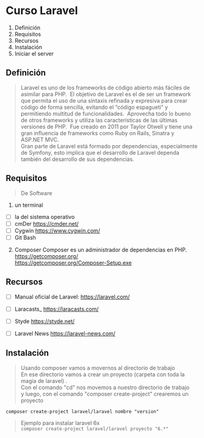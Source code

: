 # Curso Laravel

1. Definición
2. Requisitos
3. Recursos
4. Instalación
5. Iniciar el server

## Definición
> Laravel es uno de los frameworks de código abierto más fáciles de asimilar para PHP.  El objetivo de Laravel es el de ser un framework que permita el uso de una sintaxis refinada y expresiva para crear código de forma sencilla, evitando el “código espagueti” y permitiendo multitud de funcionalidades.  Aprovecha todo lo bueno de otros frameworks y utiliza las características de las últimas versiones de PHP.  Fue creado en 2011 por Taylor Otwell y tiene una gran influencia de frameworks como Ruby on Rails, Sinatra y ASP.NET MVC.  
> Gran parte de Laravel está formado por dependencias, especialmente de Symfony, esto implica que el desarrollo de Laravel dependa también del desarrollo de sus dependencias.  

## Requisitos
> De Software  

1. un terminal 
- [ ] la del sistema operativo  
- [ ] cmDer https://cmder.net/
- [ ] Cygwin https://www.cygwin.com/
- [ ] Git Bash  

2. Composer 
 Composer es un administrador de dependencias en PHP.
 https://getcomposer.org/  
 https://getcomposer.org/Composer-Setup.exe
 
## Recursos
- [ ] Manual oficial de Laravel:  https://laravel.com/
- [ ] Laracasts_  https://laracasts.com/
- [ ] Styde https://styde.net/ 
- [ ] Laravel News https://laravel-news.com/


## Instalación
> Usando composer vamos a movernos al directorio de trabajo    
> En ese directorio vamos a crear un proyecto (carpeta con toda la magia de laravel) .  
> Con el comando "cd" nos movemos a nuestro directorio de trabajo    
> y luego, con el comando "composer create-project" crearemos un proyecto     

`composer create-project laravel/laravel nombre "version"`


> Ejemplo para instalar laravel 6x    
`composer create-project laravel/laravel proyecto "6.*"`

